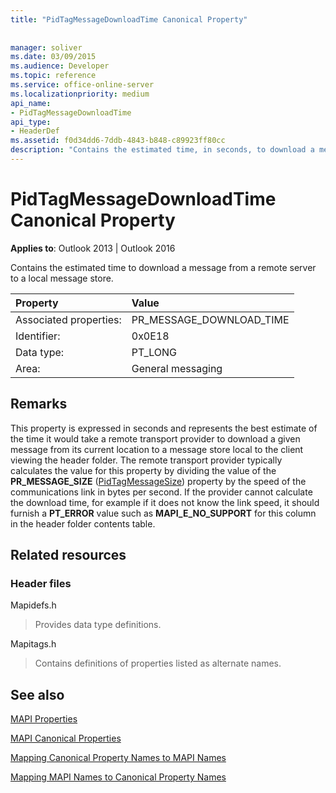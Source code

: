 ```yaml
---
title: "PidTagMessageDownloadTime Canonical Property"
 
 
manager: soliver
ms.date: 03/09/2015
ms.audience: Developer
ms.topic: reference
ms.service: office-online-server
ms.localizationpriority: medium
api_name:
- PidTagMessageDownloadTime
api_type:
- HeaderDef
ms.assetid: f0d34dd6-7ddb-4843-b848-c89923ff80cc
description: "Contains the estimated time, in seconds, to download a message from a remote server to a local message store."
---
```


# PidTagMessageDownloadTime Canonical Property

  
  
**Applies to**: Outlook 2013 | Outlook 2016 
  
Contains the estimated time to download a message from a remote server to a local message store. 
  
|Property |Value |
|:-----|:-----|
|Associated properties:  <br/> |PR_MESSAGE_DOWNLOAD_TIME  <br/> |
|Identifier:  <br/> |0x0E18  <br/> |
|Data type:  <br/> |PT_LONG  <br/> |
|Area:  <br/> |General messaging  <br/> |
   
## Remarks

This property is expressed in seconds and represents the best estimate of the time it would take a remote transport provider to download a given message from its current location to a message store local to the client viewing the header folder. The remote transport provider typically calculates the value for this property by dividing the value of the **PR_MESSAGE_SIZE** ([PidTagMessageSize](pidtagmessagesize-canonical-property.md)) property by the speed of the communications link in bytes per second. If the provider cannot calculate the download time, for example if it does not know the link speed, it should furnish a **PT_ERROR** value such as **MAPI_E_NO_SUPPORT** for this column in the header folder contents table. 
  
## Related resources

### Header files

Mapidefs.h
  
> Provides data type definitions.
    
Mapitags.h
  
> Contains definitions of properties listed as alternate names.
    
## See also



[MAPI Properties](mapi-properties.md)
  
[MAPI Canonical Properties](mapi-canonical-properties.md)
  
[Mapping Canonical Property Names to MAPI Names](mapping-canonical-property-names-to-mapi-names.md)
  
[Mapping MAPI Names to Canonical Property Names](mapping-mapi-names-to-canonical-property-names.md)

